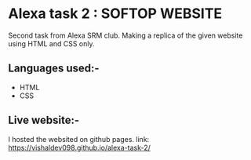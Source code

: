 # Alexa task 2 : SOFTOP WEBSITE
  Second task from Alexa SRM club. Making a replica of the given website using HTML and CSS only.

## Languages used:-
* HTML
* CSS

## Live website:-
  I hosted the websited on github pages.
  link: https://vishaldev098.github.io/alexa-task-2/
